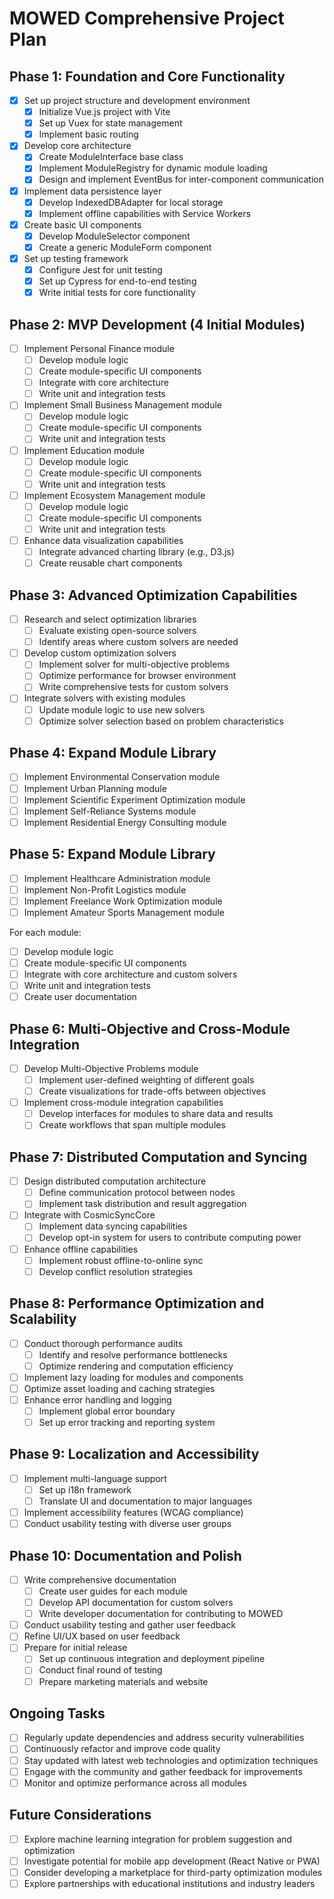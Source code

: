 # MOWED Comprehensive Project Plan

## Phase 1: Foundation and Core Functionality
- [x] Set up project structure and development environment
  - [x] Initialize Vue.js project with Vite
  - [x] Set up Vuex for state management
  - [x] Implement basic routing
- [x] Develop core architecture
  - [x] Create ModuleInterface base class
  - [x] Implement ModuleRegistry for dynamic module loading
  - [x] Design and implement EventBus for inter-component communication
- [x] Implement data persistence layer
  - [x] Develop IndexedDBAdapter for local storage
  - [x] Implement offline capabilities with Service Workers
- [x] Create basic UI components
  - [x] Develop ModuleSelector component
  - [x] Create a generic ModuleForm component
- [x] Set up testing framework
  - [x] Configure Jest for unit testing
  - [x] Set up Cypress for end-to-end testing
  - [x] Write initial tests for core functionality

## Phase 2: MVP Development (4 Initial Modules)
- [ ] Implement Personal Finance module
  - [ ] Develop module logic
  - [ ] Create module-specific UI components
  - [ ] Integrate with core architecture
  - [ ] Write unit and integration tests
- [ ] Implement Small Business Management module
  - [ ] Develop module logic
  - [ ] Create module-specific UI components
  - [ ] Write unit and integration tests
- [ ] Implement Education module
  - [ ] Develop module logic
  - [ ] Create module-specific UI components
  - [ ] Write unit and integration tests
- [ ] Implement Ecosystem Management module
  - [ ] Develop module logic
  - [ ] Create module-specific UI components
  - [ ] Write unit and integration tests
- [ ] Enhance data visualization capabilities
  - [ ] Integrate advanced charting library (e.g., D3.js)
  - [ ] Create reusable chart components

## Phase 3: Advanced Optimization Capabilities
- [ ] Research and select optimization libraries
  - [ ] Evaluate existing open-source solvers
  - [ ] Identify areas where custom solvers are needed
- [ ] Develop custom optimization solvers
  - [ ] Implement solver for multi-objective problems
  - [ ] Optimize performance for browser environment
  - [ ] Write comprehensive tests for custom solvers
- [ ] Integrate solvers with existing modules
  - [ ] Update module logic to use new solvers
  - [ ] Optimize solver selection based on problem characteristics

## Phase 4: Expand Module Library
- [ ] Implement Environmental Conservation module
- [ ] Implement Urban Planning module
- [ ] Implement Scientific Experiment Optimization module
- [ ] Implement Self-Reliance Systems module
- [ ] Implement Residential Energy Consulting module

## Phase 5: Expand Module Library
- [ ] Implement Healthcare Administration module
- [ ] Implement Non-Profit Logistics module
- [ ] Implement Freelance Work Optimization module
- [ ] Implement Amateur Sports Management module

For each module:
  - [ ] Develop module logic
  - [ ] Create module-specific UI components
  - [ ] Integrate with core architecture and custom solvers
  - [ ] Write unit and integration tests
  - [ ] Create user documentation

## Phase 6: Multi-Objective and Cross-Module Integration
- [ ] Develop Multi-Objective Problems module
  - [ ] Implement user-defined weighting of different goals
  - [ ] Create visualizations for trade-offs between objectives
- [ ] Implement cross-module integration capabilities
  - [ ] Develop interfaces for modules to share data and results
  - [ ] Create workflows that span multiple modules

## Phase 7: Distributed Computation and Syncing
- [ ] Design distributed computation architecture
  - [ ] Define communication protocol between nodes
  - [ ] Implement task distribution and result aggregation
- [ ] Integrate with CosmicSyncCore
  - [ ] Implement data syncing capabilities
  - [ ] Develop opt-in system for users to contribute computing power
- [ ] Enhance offline capabilities
  - [ ] Implement robust offline-to-online sync
  - [ ] Develop conflict resolution strategies

## Phase 8: Performance Optimization and Scalability
- [ ] Conduct thorough performance audits
  - [ ] Identify and resolve performance bottlenecks
  - [ ] Optimize rendering and computation efficiency
- [ ] Implement lazy loading for modules and components
- [ ] Optimize asset loading and caching strategies
- [ ] Enhance error handling and logging
  - [ ] Implement global error boundary
  - [ ] Set up error tracking and reporting system

## Phase 9: Localization and Accessibility
- [ ] Implement multi-language support
  - [ ] Set up i18n framework
  - [ ] Translate UI and documentation to major languages
- [ ] Implement accessibility features (WCAG compliance)
- [ ] Conduct usability testing with diverse user groups

## Phase 10: Documentation and Polish
- [ ] Write comprehensive documentation
  - [ ] Create user guides for each module
  - [ ] Develop API documentation for custom solvers
  - [ ] Write developer documentation for contributing to MOWED
- [ ] Conduct usability testing and gather user feedback
- [ ] Refine UI/UX based on user feedback
- [ ] Prepare for initial release
  - [ ] Set up continuous integration and deployment pipeline
  - [ ] Conduct final round of testing
  - [ ] Prepare marketing materials and website

## Ongoing Tasks
- [ ] Regularly update dependencies and address security vulnerabilities
- [ ] Continuously refactor and improve code quality
- [ ] Stay updated with latest web technologies and optimization techniques
- [ ] Engage with the community and gather feedback for improvements
- [ ] Monitor and optimize performance across all modules

## Future Considerations
- [ ] Explore machine learning integration for problem suggestion and optimization
- [ ] Investigate potential for mobile app development (React Native or PWA)
- [ ] Consider developing a marketplace for third-party optimization modules
- [ ] Explore partnerships with educational institutions and industry leaders
